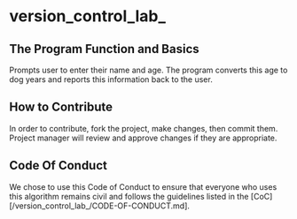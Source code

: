 # version_control_lab_

## The Program Function and Basics

Prompts user to enter their name and age. The program converts this age to dog years and reports this information back to the user.

## How to Contribute

In order to contribute, fork the project, make changes, then commit them. Project manager will review and approve changes if they are appropriate.

## Code Of Conduct

We chose to use this Code of Conduct to ensure that everyone who uses this algorithm remains civil and follows the guidelines listed in the [CoC][/version_control_lab_/CODE-OF-CONDUCT.md]. 
